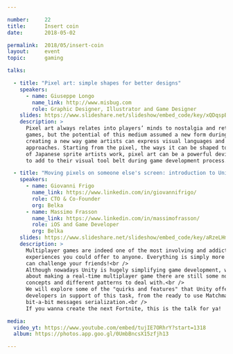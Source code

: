 ```yaml
---

number:     22
title:      Insert coin
date:       2018-05-02

permalink:  2018/05/insert-coin
layout:     event
topic:      gaming

talks:

  - title: "Pixel art: simple shapes for better designs"
    speakers:
      - name: Giuseppe Longo
        name_link: http://www.misbug.com
        role: Graphic Designer, Illustrator and Game Designer
    slides: https://www.slideshare.net/slideshow/embed_code/key/xQDqspBWvXPaBj
    description: >
      Pixel art always relates into players’ minds to nostalgia and retro-vibed video
      games, but the potential of this medium assumed a new form during the last decade
      creating a new way game artists can express visual languages and game design
      approaches. Starting from the pixel, the ways it can be shaped to and the study
      of Japanese sprite artists work, pixel art can be a powerful device for designers
      to add to their visual tool belt during game development process.

  - title: "Moving pixels on someone else's screen: introduction to Unity networking"
    speakers:
      - name: Giovanni Frigo
        name_link: https://www.linkedin.com/in/giovannifrigo/
        role: CTO & Co-Founder
        org: Belka
      - name: Massimo Frasson
        name_link: https://www.linkedin.com/in/massimofrasson/
        role: iOS and Game Developer
        org: Belka
    slides: https://www.slideshare.net/slideshow/embed_code/key/aRzeLHmZSoW7WW
    description: >
      Multiplayer games are indeed one of the most involving and addictive gaming
      experiences you could offer to anyone. Everything is simply more funny if you
      can challenge your friends!<br />
      Although nowadays Unity is hugely simplifying game development, when talking
      about making a real-time multiplayer game there are still some non-trivial
      concepts and different patterns to deal with.<br />
      We will explore some of the "quirks and features" that Unity offers to the
      developers in support of this task, from the ready to use Matchmaker down to
      bit-a-bit messages serialization.<br />
      If you wanna create the next Fortnite, this is the talk for ya!

media:
  video_yt: https://www.youtube.com/embed/tujIE7ORhrY?start=1318
  album: https://photos.app.goo.gl/0UmbBncsX15zfjh13

---
```

